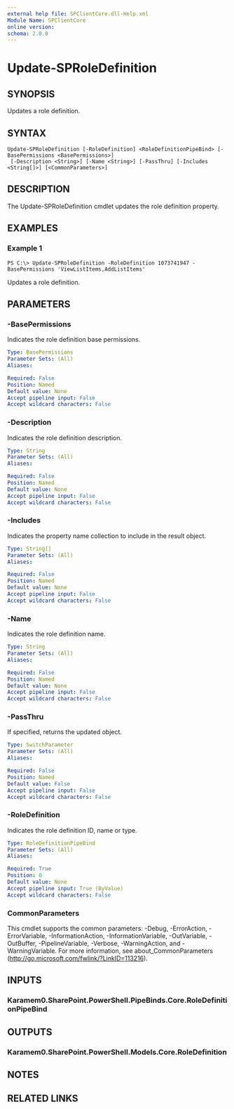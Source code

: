 ```yaml
---
external help file: SPClientCore.dll-Help.xml
Module Name: SPClientCore
online version:
schema: 2.0.0
---
```


# Update-SPRoleDefinition

## SYNOPSIS
Updates a role definition.

## SYNTAX

```
Update-SPRoleDefinition [-RoleDefinition] <RoleDefinitionPipeBind> [-BasePermissions <BasePermissions>]
 [-Description <String>] [-Name <String>] [-PassThru] [-Includes <String[]>] [<CommonParameters>]
```

## DESCRIPTION
The Update-SPRoleDefinition cmdlet updates the role definition property.

## EXAMPLES

### Example 1
```
PS C:\> Update-SPRoleDefinition -RoleDefinition 1073741947 -BasePermissions 'ViewListItems,AddListItems'
```

Updates a role definition.

## PARAMETERS

### -BasePermissions
Indicates the role definition base permissions.

```yaml
Type: BasePermissions
Parameter Sets: (All)
Aliases:

Required: False
Position: Named
Default value: None
Accept pipeline input: False
Accept wildcard characters: False
```

### -Description
Indicates the role definition description.

```yaml
Type: String
Parameter Sets: (All)
Aliases:

Required: False
Position: Named
Default value: None
Accept pipeline input: False
Accept wildcard characters: False
```

### -Includes
Indicates the property name collection to include in the result object.

```yaml
Type: String[]
Parameter Sets: (All)
Aliases:

Required: False
Position: Named
Default value: None
Accept pipeline input: False
Accept wildcard characters: False
```

### -Name
Indicates the role definition name.

```yaml
Type: String
Parameter Sets: (All)
Aliases:

Required: False
Position: Named
Default value: None
Accept pipeline input: False
Accept wildcard characters: False
```

### -PassThru
If specified, returns the updated object.

```yaml
Type: SwitchParameter
Parameter Sets: (All)
Aliases:

Required: False
Position: Named
Default value: False
Accept pipeline input: False
Accept wildcard characters: False
```

### -RoleDefinition
Indicates the role definition ID, name or type.

```yaml
Type: RoleDefinitionPipeBind
Parameter Sets: (All)
Aliases:

Required: True
Position: 0
Default value: None
Accept pipeline input: True (ByValue)
Accept wildcard characters: False
```

### CommonParameters
This cmdlet supports the common parameters: -Debug, -ErrorAction, -ErrorVariable, -InformationAction, -InformationVariable, -OutVariable, -OutBuffer, -PipelineVariable, -Verbose, -WarningAction, and -WarningVariable.
For more information, see about_CommonParameters (http://go.microsoft.com/fwlink/?LinkID=113216).

## INPUTS

### Karamem0.SharePoint.PowerShell.PipeBinds.Core.RoleDefinitionPipeBind
## OUTPUTS

### Karamem0.SharePoint.PowerShell.Models.Core.RoleDefinition
## NOTES

## RELATED LINKS
